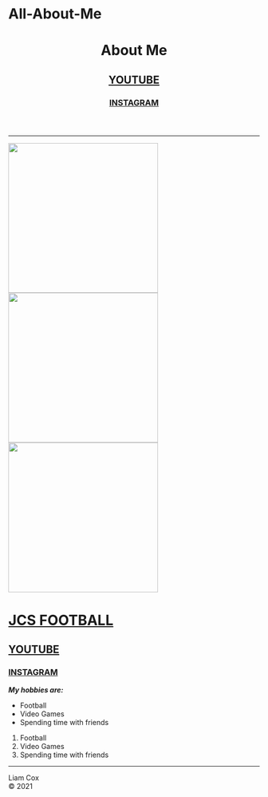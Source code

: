 # All-About-Me
<DOCTYPE html>
<html>
<head>
  <title>All About Me</title>
</head>
<body>
  <header><h1>About Me</h1><nav> <a href="youtube.com"alt="YOUTUBE"><h2>YOUTUBE</h2></a>
  <a href="instagram.com"alt="instagram"><h3>INSTAGRAM</h3></a></header>
  <hr>
<p><img src="https://photos.smugmug.com/JCS-High-School/NewberryMathTechnology/21-22-Coding-Images/Cox/n-r9xr8d/i-KSCzTsJ/0/64608834/Th/i-KSCzTsJ-Th.png" width="300">
<img src="https://photos.smugmug.com/JCS-High-School/NewberryMathTechnology/21-22-Coding-Images/Cox/n-r9xr8d/i-9ZpzDvH/0/268af7cc/L/i-9ZpzDvH-L.jpg" width="300">
 <img src="https://i.insider.com/5f18a8f7aee6a8374a7e21b4?width=750&format=jpeg&auto=webp" width="300">
<p><a href="https://jcseagles.org/athletics/football/"alt="JCS FOOTBALL"><h1>JCS FOOTBALL</h1></a>
  <a href="youtube.com"alt="YOUTUBE"><h2>YOUTUBE</h2></a>
  <a href="instagram.com"alt="instagram"><h3>INSTAGRAM</h3></a>
<p><strong><em>My hobbies are:</em></strong><p><section>
  <ul>
    <li> Football </li>
    <li> Video Games </li>
    <li> Spending time with friends </li>
</ul>
<ol>
   <li> Football </li>
    <li> Video Games </li>
    <li> Spending time with friends </li>
</ol><nav>
 <hr> <footer>Liam Cox</br>&#169 2021</footer>
</body>
  </html>
